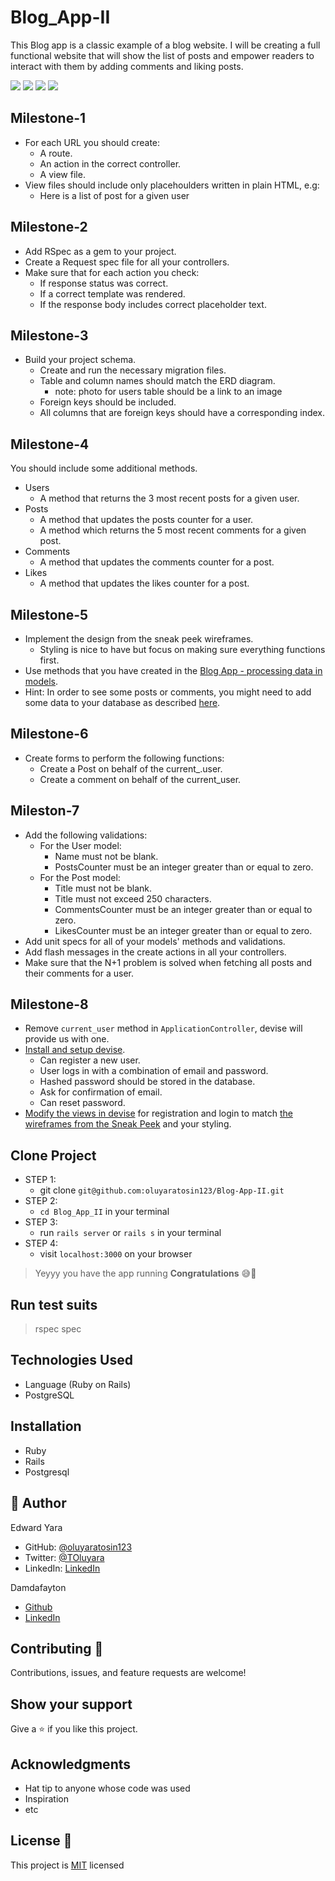 # Blog_App-II
This Blog app is a classic example of a blog website. I will be creating a full functional website that will show the list of posts and empower readers to interact with them by adding comments and liking posts.

![](./app/assets/images/user_home_page.PNG)
![](./app/assets/images/user_show_page.PNG)
![](./app/assets/images/user_post_home_page.PNG)
![](./app/assets/images/user_post_show_page.PNG)


## Milestone-1
- For each URL you should create:
  - A route.
  - An action in the correct controller.
  - A view file.
- View files should include only placehoulders written in plain HTML, e.g:
  - Here is a list of post for a given user

## Milestone-2
- Add RSpec as a gem to your project.
- Create a Request spec file for all your controllers.
- Make sure that for each action you check:
  - If response status was correct.
  - If a correct template was rendered.
  - If the response body includes correct placeholder text.

## Milestone-3
- Build your project schema.
  - Create and run the necessary migration files.
  - Table and column names should match the ERD diagram.
    - note: photo for users table should be a link to an image
  - Foreign keys should be included.
  - All columns that are foreign keys should have a corresponding index.

## Milestone-4
You should include some additional methods.
- Users
  - A method that returns the 3 most recent posts for a given user.
- Posts
  - A method that updates the posts counter for a user.
  - A method which returns the 5 most recent comments for a given post.
- Comments
  - A method that updates the comments counter for a post.
- Likes
  - A method that updates the likes counter for a post.

## Milestone-5
- Implement the design from the sneak peek wireframes.
  - Styling is nice to have but focus on making sure everything functions first.
- Use methods that you have created in the [Blog App - processing data in models](https://github.com/microverseinc/curriculum-rails/blob/main/blog-app/projects/Processing_data_model_project.md).
- Hint: In order to see some posts or comments, you might need to add some data to your database as described [here](https://github.com/microverseinc/curriculum-rails/blob/main/blog-app/projects/Processing_data_model_project.md#use-models-to-insert-data).

## Milestone-6
- Create forms to perform the following functions:
  - Create a Post on behalf of the current_.user.
  - Create a comment on behalf of the current_user.

## Mileston-7
- Add the following validations:
  - For the User model:
    - Name must not be blank.
    - PostsCounter must be an integer greater than or equal to zero.
  - For the Post model:
    - Title must not be blank.
    - Title must not exceed 250 characters.
    - CommentsCounter must be an integer greater than or equal to zero.
    - LikesCounter must be an integer greater than or equal to zero.
- Add unit specs for all of your models' methods and validations.
- Add flash messages in the create actions in all your controllers.
- Make sure that the N+1 problem is solved when fetching all posts and their comments for a user.

## Milestone-8
- Remove `current_user` method in `ApplicationController`, devise will provide us with one.
- [Install and setup devise](https://github.com/heartcombo/devise#getting-started).
  - Can register a new user.
  - User logs in with a combination of email and password.
  - Hashed password should be stored in the database.
  - Ask for confirmation of email.
  - Can reset password.
- [Modify the views in devise](https://github.com/heartcombo/devise#configuring-views) for registration and login to match [the wireframes from the Sneak Peek](https://github.com/microverseinc/curriculum-rails/blob/main/blog-app/sneak_peek.md#:~:text=For%20this%20project%20you%20will%20have%20full%20freedom%20in%20terms%20of%20visual%20design%20but%20you%20will%20need%20to%20keep%20the%20following%20wireframes%3A) and your styling.

## Clone Project
- STEP 1:
  - git clone `git@github.com:oluyaratosin123/Blog-App-II.git`
- STEP 2:
  - `cd Blog_App_II` in your terminal
- STEP 3:
  - run `rails server` or `rails s` in your terminal
- STEP 4:
  - visit `localhost:3000` on your browser
> Yeyyy you have the app running **Congratulations** 😅🎉

## Run test suits
  > rspec spec

## Technologies Used
* Language (Ruby on Rails)
* PostgreSQL

## Installation
* Ruby
* Rails
* Postgresql

## 👤 Author 
Edward Yara  
- GitHub: [@oluyaratosin123](https://github.com/oluyaratosin123)
- Twitter: [@TOluyara](https://twitter.com/TOluyara)
- LinkedIn: [LinkedIn](https://www.linkedin.com/in/edward-oluyara/)

Damdafayton
- [Github](https://github.com/damdafayton)
- [LinkedIn](https://linkedin.com/in/damdafayton)

## Contributing :handshake:
Contributions, issues, and feature requests are welcome!

## Show your support
Give a :star: if you like this project.

## Acknowledgments
* Hat tip to anyone whose code was used
* Inspiration
* etc

## License :memo:
This project is [MIT](https://github.com/microverseinc/readme-template/blob/master/MIT.md) licensed
